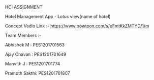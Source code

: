 HCI ASSIGNMENT

Hotel Management App - Lotus view(name of hotel)

Concept Vedio Link :- https://www.powtoon.com/s/eFmtKkZMTYD/1/m

Team Members :-

Abhishek M    : PES1201701563

Ajay Chavan   : PES1201701649

Manvith J     : PES1201701774

Pramoth Sakthi: PES1201701807
